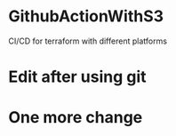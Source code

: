 # GithubActionWithS3
CI/CD for terraform with different platforms


# Edit after using git

# One more change